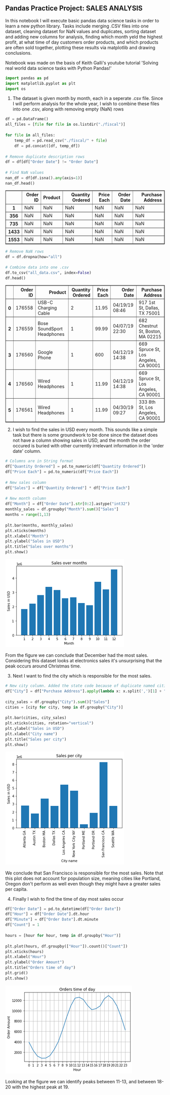 ## Pandas Practice Project: SALES ANALYSIS
In this notebook I will execute basic pandas data science tasks in order to learn a new python library. Tasks include merging .CSV files into one dataset, cleaning dataset for NaN values and duplicates, sorting dataset and adding new columns for analysis, finding which month yeld the highest profit, at what time of day customers order products, and which products are often sold together, plotting these results via matplotlib and drawing conclusions.

Notebook was made on the basis of Keith Galli's youtube tutorial 'Solving real world data science tasks with Python Pandas!'


```python
import pandas as pd
import matplotlib.pyplot as plt
import os
```

1) The dataset is given month by month, each in a seperate .csv file. Since I will perform analysis for the whole year, I wish to combine these files into one .csv, along with removing empty (NaN) rows


```python
df = pd.DataFrame()
all_files = [file for file in os.listdir("./fiscal")]

for file in all_files:
    temp_df = pd.read_csv("./fiscal/" + file)
    df = pd.concat([df, temp_df])

# Remove duplicate description rows
df = df[df["Order Date"] != "Order Date"]

# Find NaN values
nan_df = df[df.isna().any(axis=1)]
nan_df.head()
```




<div>
<style scoped>
    .dataframe tbody tr th:only-of-type {
        vertical-align: middle;
    }

    .dataframe tbody tr th {
        vertical-align: top;
    }

    .dataframe thead th {
        text-align: right;
    }
</style>
<table border="1" class="dataframe">
  <thead>
    <tr style="text-align: right;">
      <th></th>
      <th>Order ID</th>
      <th>Product</th>
      <th>Quantity Ordered</th>
      <th>Price Each</th>
      <th>Order Date</th>
      <th>Purchase Address</th>
    </tr>
  </thead>
  <tbody>
    <tr>
      <th>1</th>
      <td>NaN</td>
      <td>NaN</td>
      <td>NaN</td>
      <td>NaN</td>
      <td>NaN</td>
      <td>NaN</td>
    </tr>
    <tr>
      <th>356</th>
      <td>NaN</td>
      <td>NaN</td>
      <td>NaN</td>
      <td>NaN</td>
      <td>NaN</td>
      <td>NaN</td>
    </tr>
    <tr>
      <th>735</th>
      <td>NaN</td>
      <td>NaN</td>
      <td>NaN</td>
      <td>NaN</td>
      <td>NaN</td>
      <td>NaN</td>
    </tr>
    <tr>
      <th>1433</th>
      <td>NaN</td>
      <td>NaN</td>
      <td>NaN</td>
      <td>NaN</td>
      <td>NaN</td>
      <td>NaN</td>
    </tr>
    <tr>
      <th>1553</th>
      <td>NaN</td>
      <td>NaN</td>
      <td>NaN</td>
      <td>NaN</td>
      <td>NaN</td>
      <td>NaN</td>
    </tr>
  </tbody>
</table>
</div>




```python
# Remove NaN rows
df = df.dropna(how="all")

# Combine data into one .csv
df.to_csv("all_data.csv", index=False)
df.head()
```




<div>
<style scoped>
    .dataframe tbody tr th:only-of-type {
        vertical-align: middle;
    }

    .dataframe tbody tr th {
        vertical-align: top;
    }

    .dataframe thead th {
        text-align: right;
    }
</style>
<table border="1" class="dataframe">
  <thead>
    <tr style="text-align: right;">
      <th></th>
      <th>Order ID</th>
      <th>Product</th>
      <th>Quantity Ordered</th>
      <th>Price Each</th>
      <th>Order Date</th>
      <th>Purchase Address</th>
    </tr>
  </thead>
  <tbody>
    <tr>
      <th>0</th>
      <td>176558</td>
      <td>USB-C Charging Cable</td>
      <td>2</td>
      <td>11.95</td>
      <td>04/19/19 08:46</td>
      <td>917 1st St, Dallas, TX 75001</td>
    </tr>
    <tr>
      <th>2</th>
      <td>176559</td>
      <td>Bose SoundSport Headphones</td>
      <td>1</td>
      <td>99.99</td>
      <td>04/07/19 22:30</td>
      <td>682 Chestnut St, Boston, MA 02215</td>
    </tr>
    <tr>
      <th>3</th>
      <td>176560</td>
      <td>Google Phone</td>
      <td>1</td>
      <td>600</td>
      <td>04/12/19 14:38</td>
      <td>669 Spruce St, Los Angeles, CA 90001</td>
    </tr>
    <tr>
      <th>4</th>
      <td>176560</td>
      <td>Wired Headphones</td>
      <td>1</td>
      <td>11.99</td>
      <td>04/12/19 14:38</td>
      <td>669 Spruce St, Los Angeles, CA 90001</td>
    </tr>
    <tr>
      <th>5</th>
      <td>176561</td>
      <td>Wired Headphones</td>
      <td>1</td>
      <td>11.99</td>
      <td>04/30/19 09:27</td>
      <td>333 8th St, Los Angeles, CA 90001</td>
    </tr>
  </tbody>
</table>
</div>



2) I wish to find the sales in USD every month. This sounds like a simple task but there is some groundwork to be done since the dataset does not have a column showing sales in USD, and the month the order occured is buried with other currently irrelevant information in the 'order date' column.


```python
# Columns are in String format
df["Quantity Ordered"] = pd.to_numeric(df["Quantity Ordered"])
df["Price Each"] = pd.to_numeric(df["Price Each"])

# New sales column
df["Sales"] = df["Quantity Ordered"] * df["Price Each"]

# New month column
df["Month"] = df["Order Date"].str[0:2].astype("int32")
monthly_sales = df.groupby("Month").sum()["Sales"]
months = range(1,13)

plt.bar(months, monthly_sales)
plt.xticks(months)
plt.xlabel("Month")
plt.ylabel("Sales in USD")
plt.title("Sales over months")
plt.show()
```


    
![png](output_6_0.png)
    


From the figure we can conclude that December had the most sales. Considering this dataset looks at electronics sales it's unsurprising that the peak occurs around Christmas time.

3) Next I want to find the city which is responsible for the most sales.


```python
# New city column. Added the state code because of duplicate named cities
df["City"] = df["Purchase Address"].apply(lambda x: x.split(',')[1] + " " + x.split(',')[2].split(' ')[1])

city_sales = df.groupby("City").sum()["Sales"]
cities = [city for city, temp in df.groupby("City")]

plt.bar(cities, city_sales)
plt.xticks(cities, rotation="vertical")
plt.ylabel("Sales in USD")
plt.xlabel("City name")
plt.title("Sales per city")
plt.show()
```


    
![png](output_9_0.png)
    


We conclude that San Francisco is responsible for the most sales. Note that this plot does not account for population size, meaning cities like Portland, Oregon don't perform as well even though they might have a greater sales per capita.

4) Finally I wish to find the time of day most sales occur


```python
df["Order Date"] = pd.to_datetime(df["Order Date"])
df["Hour"] = df["Order Date"].dt.hour
df["Minute"] = df["Order Date"].dt.minute
df["Count"] = 1

hours = [hour for hour, temp in df.groupby("Hour")]

plt.plot(hours, df.groupby(["Hour"]).count()["Count"])
plt.xticks(hours)
plt.xlabel("Hour")
plt.ylabel("Order Amount")
plt.title("Orders time of day")
plt.grid()
plt.show()
```


    
![png](output_12_0.png)
    


Looking at the figure we can identify peaks between 11-13, and between 18-20 with the highest peak at 19.

